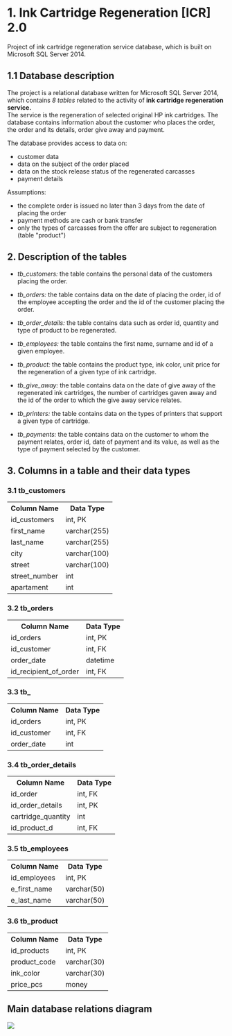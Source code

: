 # 1. Ink Cartridge Regeneration [ICR] 2.0 </br> 
Project of ink cartridge regeneration service database, which is built on Microsoft SQL Server 2014.  </br> 
## 1.1 Database description </br> 
The project is a relational database written for Microsoft SQL Server 2014, which contains <i>8 tables</i> related to the activity of <b>ink cartridge regeneration service.</b></br> The service is the regeneration of selected original HP ink cartridges. The database contains information about the customer who places the order, the order and its details, order give away and payment.</br>

The database provides access to data on: </br>
- customer data </br>
- data on the subject of the order placed </br>
- data on the stock release status of the regenerated carcasses </br>
- payment details </br>

Assumptions: </br>
- the complete order is issued no later than 3 days from the date of placing the order </br>
- payment methods are cash or bank transfer </br>
- only the types of carcasses from the offer are subject to regeneration (table "product") </br>

## 2. Description of the tables </br>
- <i>tb_customers:</i> the table contains the personal data of the customers placing the order. </br>

- <i>tb_orders:</i> the table contains data on the date of placing the order, id of the employee accepting the order and the id of the customer placing the order. </br>

- <i>tb_order_details:</i> the table contains data such as order id, quantity and type of product to be regenerated. </br>

- <i>tb_employees:</i> the table contains the first name, surname and id of a given employee. </br> 

- <i>tb_product:</i> the table contains the product type, ink color, unit price for the regeneration of a given type of ink cartridge. </br>

- <i>tb_give_away:</i> the table contains data on the date of give away of the regenerated ink cartridges, the number of cartridges gaven away and the id of the order to which the give away service relates. </br>

- <i>tb_printers:</i> the table contains data on the types of printers that support a given type of cartridge. </br>

- <i>tb_payments:</i> the table contains data on the customer to whom the payment relates, order id, date of payment and its value, as well as the type of payment selected by the customer. </br>

## 3. Columns in a table and their data types </br>

### 3.1 tb_customers </br>

<table>
  <tr>
    <th> Column Name </th>
    <th>Data Type </th>
    </tr>
  <tr>
    <td>id_customers</td>
    <td>int, PK</td>
  </tr>
  <tr>
    <td>first_name</td>
    <td>varchar(255)</td>
  </tr>
    <td>last_name</td>
    <td>varchar(255)</td>
  </tr>
  <tr>
   <td>city</td>
   <td>varchar(100)</td>
  </tr>
  <tr>
   <td>street</td>
   <td>varchar(100)</td>
  </tr>
  <tr>
    <td>street_number</td>
    <td>int</td>
  </tr>
  <tr>
  <td>apartament</td>
  <td>int</td>
  </tr>
  </table> 

### 3.2 tb_orders </br>

<table>
  <tr>
    <th> Column Name </th>
    <th>Data Type </th>
    </tr>
  <tr>
    <td>id_orders</td>
    <td>int, PK</td>
  </tr>
  <tr>
    <td>id_customer</td>
    <td>int, FK</td>
  </tr>
  <tr>
    <td>order_date</td>
    <td>datetime</td>
  </tr>
  <tr>
    <td>id_recipient_of_order</td>
    <td>int, FK</td>
  </tr>
 </table>

### 3.3 tb_ </br>

<table>
  <tr>
    <th> Column Name </th>
    <th>Data Type </th>
    </tr>
  <tr>
    <td>id_orders</td>
    <td>int, PK</td>
  </tr>
  <tr>
    <td>id_customer</td>
    <td>int, FK</td>
  </tr>
  <tr>
    <td>order_date</td>
    <td>int</td>
  </tr>
 </table>
  
 ### 3.4 tb_order_details </br>
 
 <table>
  <tr>
    <th> Column Name </th>
    <th>Data Type </th>
    </tr>
  <tr>
    <td>id_order</td>
    <td>int, FK</td>
  </tr>
  <tr>
    <td>id_order_details</td>
    <td>int, PK</td>
  </tr>
  <tr>
    <td>cartridge_quantity</td>
    <td>int</td>
  </tr>
  <tr>
    <td>id_product_d</td>
    <td>int, FK</td>
  </tr>
 </table>
  
### 3.5 tb_employees </br>
 
 <table>
  <tr>
    <th> Column Name </th>
    <th>Data Type </th>
    </tr>
  <tr>
    <td>id_employees</td>
    <td>int, PK</td>
  </tr>
  <tr>
    <td>e_first_name</td>
    <td>varchar(50)</td>
  </tr>
  <tr>
    <td>e_last_name</td>
    <td>varchar(50)</td>
  </tr>
 </table>
  
  ### 3.6 tb_product </br>
 
 <table>
  <tr>
    <th> Column Name </th>
    <th>Data Type </th>
    </tr>
  <tr>
    <td>id_products</td>
    <td>int, PK</td>
  </tr>
  <tr>
    <td>product_code</td>
    <td>varchar(30)</td>
  </tr>
  <tr>
    <td>ink_color</td>
    <td>varchar(30)</td>
  </tr>
  <tr>
    <td>price_pcs</td>
    <td>money</td>
  </tr>
 </table>
  
  
## Main database relations diagram 
<img src="https://user-images.githubusercontent.com/59047042/87777158-48ded980-c829-11ea-8d0e-dda1280ad530.jpg">
